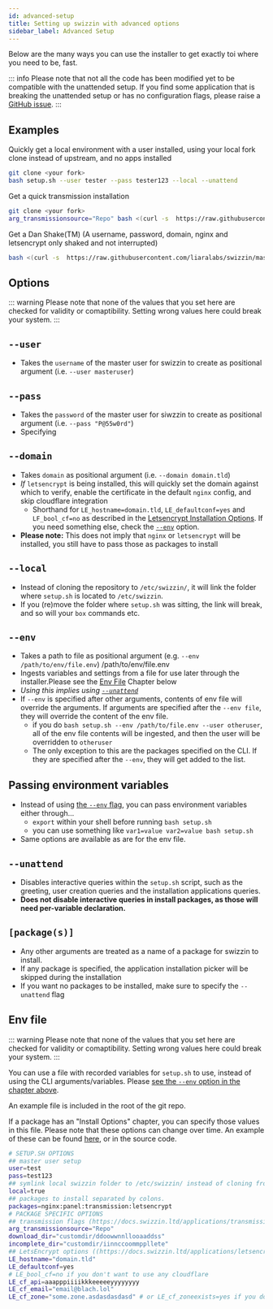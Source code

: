```yaml
---
id: advanced-setup
title: Setting up swizzin with advanced options
sidebar_label: Advanced Setup
---
```


Below are the many ways you can use the installer to get exactly toi where you need to be, fast.

::: info
Please note that not all the code has been modified yet to be compatible with the unattended setup. If you find some application that is breaking the unattended setup or has no configuration flags, please raise a [GitHub issue](https://github.com/liaralabs/swizzin/issues/new/choose).
:::

## Examples
Quickly get a local environment with a user installed, using your local fork clone instead of upstream, and no apps installed
```bash
git clone <your fork>
bash setup.sh --user tester --pass tester123 --local --unattend
```

Get a quick transmission installation
```bash
git clone <your fork>
arg_transmissionsource="Repo" bash <(curl -s  https://raw.githubusercontent.com/liaralabs/swizzin/master/setup.sh) --user tester --pass tester123 transmission
```

Get a Dan Shake(TM) (A username, password, domain, nginx and letsencrypt only shaked and not interrupted)
```bash
bash <(curl -s  https://raw.githubusercontent.com/liaralabs/swizzin/master/setup.sh) --unattend --user tester --pass tester123 --domain testing.com nginx letsencrypt
```

## Options
::: warning
Please note that none of the values that you set here are checked for validity or comaptibility. Setting wrong values here could break your system.
:::
## `--user`
  * Takes the `username` of the master user for swizzin to create as positional argument (i.e. `--user masteruser`)
## `--pass`
  * Takes the `password` of the master user for siwzzin to create as positional argument (i.e. `--pass "P@55w0rd"`)
  * Specifying 
## `--domain`
  * Takes `domain` as positional argument (i.e. `--domain domain.tld`)
  * _If_ `letsencrypt` is being installed, this will quickly set the domain against which to verify, enable the certificate in the default `nginx` config, and skip cloudflare integration
    * Shorthand for `LE_hostname=domain.tld`, `LE_defaultconf=yes` and `LF_bool_cf=no` as described in the [Letsencrypt Installation Options](/applications/letsencrypt#install-options). If you need something else, check the [`--env`](#--env) option.
  * **Please note:** This does not imply that `nginx` or `letsencrypt` will be installed, you still have to pass those as packages to install

## `--local`
  * Instead of cloning the repository to `/etc/swizzin/`, it will link the folder where `setup.sh` is located to `/etc/swizzin`.
  * If you (re)move the folder where `setup.sh` was sitting, the link will break, and so will your `box` commands etc.
## `--env`
  * Takes a path to file as positional argument (e.g. `--env /path/to/env/file.env`)
 /path/to/env/file.env
  * Ingests variables and settings from a file for use later through the installer.Please see the [Env File](#env-file) Chapter below
  * _Using this implies using [`--unattend`](#--unattend)_
  * If `--env` is specified after other arguments, contents of env file will override the arguments. If arguments are specified after the `--env file`, they will override the content of the env file.
    * if you do `bash setup.sh --env /path/to/file.env --user otheruser`, all of the env file contents will be ingested, and then the user will be overridden to `otheruser`
    * The only exception to this are the packages specified on the CLI. If they are specified after the `--env`, they will get added to the list.
## **Passing environment variables**
  * Instead of using [the `--env` flag](#--env), you can pass environment variables either through...
    * `export` within your shell before running `bash setup.sh`
    * you can use something like `var1=value var2=value bash setup.sh`
  * Same options are available as are for the env file.
## `--unattend`
  * Disables interactive queries within the `setup.sh` script, such as the greeting, user creation queries and the installation applications queries.
  * **Does not disable interactive queries in install packages, as those will need per-variable declaration.**
## `[package(s)]`
  * Any other arguments are treated as a name of a package for swizzin to install.
  * If any package is specified, the application installation picker will be skipped during the installation
  * If you want no packages to be installed, make sure to specify the `--unattend` flag


## Env file
::: warning
Please note that none of the values that you set here are checked for validity or comaptibility. Setting wrong values here could break your system.
:::

You can use a file with recorded variables for `setup.sh` to use, instead of using the CLI arguments/variables. Please [see the `--env` option in the chapter above](#--env).

An example file is included in the root of the git repo.


If a package has an "Install Options" chapter, you can specify those values in this file. Please note that these options can change over time. An example of these can be found [here](/applications/letsencrypt#install-options), or in the source code. 

```bash
# SETUP.SH OPTIONS
## master user setup
user=test
pass=test123
## symlink local swizzin folder to /etc/swizzin/ instead of cloning from upstream
local=true
## packages to install separated by colons. 
packages=nginx:panel:transmission:letsencrypt
# PACKAGE SPECIFIC OPTIONS
## transmission flags (https://docs.swizzin.ltd/applications/transmission#install-options)
arg_transmissionsource="Repo"
download_dir="customdir/ddoowwnnllooaaddss"
incomplete_dir="customdir/iinnccoommppllete"
## LetsEncrypt options ((https://docs.swizzin.ltd/applications/letsencrypt#install-options))
LE_hostname="domain.tld"
LE_defaultconf=yes
# LE_bool_cf=no if you don't want to use any cloudflare
LE_cf_api=aaapppiiiikkkeeeeeyyyyyyyy
LE_cf_email="email@blach.lol"
LE_cf_zone="some.zone.asdasdasdasd" # or LE_cf_zoneexists=yes if you don't need it created
```